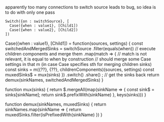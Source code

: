 apparently too many connections to switch source leads to bug, so idea is to do with only one pass

```
Switch({on : switchSource}, [
  Case({when : value1}, [Child1])
  Case({when : value2}, [Child2])
])
```

  Case({when : value1}, [Child1]) = function(sources, settings) {
  const switchedAndMergedSinks = 
    switchSource
      .filter(equals(when))
      // execute children components and merge them
      .map(match => {
        // match is not relevant, it is equal to when by construction
        // should merge some Case settings in that m (in case Case specifies sth for merging children sinks)
        const sinks = m({??}, {??}, childrenComponents)(sources, settings)
        const muxedSinks$ = mux(sinks)
      })
      .switch()
      .share()
      ;
  // get the sinks back
  return demux(sinkNames, switchedAndMergedSinks)
  }

function mux(sinks) {
  return $.mergeAll(map(sinkName => {
    const sink$ = sinks[sinkName];
    return sink$.prefixWith(sinkName)
  }, keys(sinks)))
}

function demux(sinkNames, muxedSinks) {
  return sinkNames.map(sinkName => {
    return muxedSinks.filter(isPrefixedWith(sinkName)
  })
}
